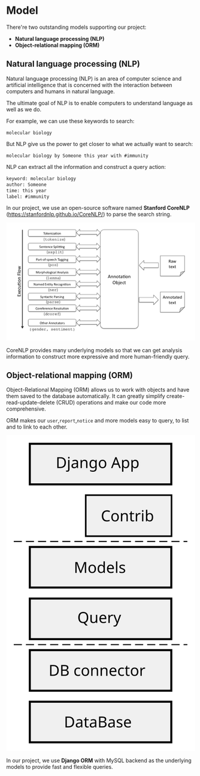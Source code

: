 # Model

There're two outstanding models supporting our project:

- **Natural language processing (NLP)** 
- **Object-relational mapping (ORM)**

## **Natural language processing (NLP)** 

Natural language processing (NLP) is an area of computer science and artificial intelligence that is concerned with the interaction between computers and humans in natural language.

The ultimate goal of NLP is to enable computers to understand language as well as we do.

For example, we can use these keywords to search:

```
molecular biology
```

But NLP give us the power to get closer to what we actually want to search:

```
molecular biology by Someone this year with #immunity
```

NLP can extract all the information and construct a query action:

```
keyword: molecular biology
author: Someone
time: this year
label: #immunity
```

In our project, we use an open-source software named **Stanford CoreNLP** (https://stanfordnlp.github.io/CoreNLP/) to parse the search string.

![image-20181017181227081](image-20181017181227081.png)

CoreNLP provides many underlying models so that we can get analysis information to construct more expressive and more human-friendly query.

## **Object-relational mapping (ORM)**

Object-Relational Mapping (ORM) allows us to work with objects and have them saved to the database automatically. It can greatly simplify create-read-update-delete (CRUD) operations and make our code more comprehensive.

ORM makes our `user`,`report`,`notice` and more models easy to query, to list and to link to each other.

![ORM.png](ORM.png)

In our project, we use **Django ORM** with MySQL backend as the underlying models to provide fast and flexible queries.
